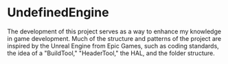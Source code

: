 # UndefinedEngine

The development of this project serves as a way to enhance my knowledge in game development. Much of the structure and patterns of the project are inspired by the Unreal Engine from Epic Games, such as coding standards, the idea of a "BuildTool," "HeaderTool," the HAL, and the folder structure.